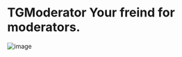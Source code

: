 # TGModerator Your freind for moderators.
![image](https://github.com/Mashutkat/TGModerator/assets/133820698/cc557b0f-f370-436a-af24-d8daa638583d)
